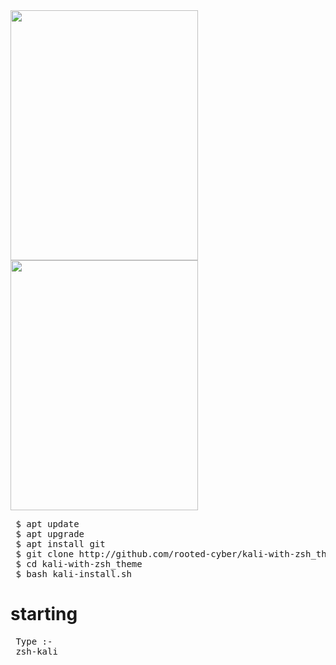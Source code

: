 <img src="https://github.com/rooted-cyber/image-upload/raw/master/kali1.png" style="width:300px;height:400px;">
<img src="https://github.com/rooted-cyber/image-upload/raw/master/kali2.png" style="width:300px;height:400px;">

<pre>
 $ apt update
 $ apt upgrade
 $ apt install git
 $ git clone http://github.com/rooted-cyber/kali-with-zsh_theme
 $ cd kali-with-zsh_theme
 $ bash kali-install.sh </pre>

 
 
 # starting
 
 <pre> Type :-
 zsh-kali
 </pre>

